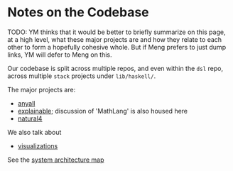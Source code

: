 # Notes on the Codebase

TODO: YM thinks that it would be better to briefly summarize on this page, at a high level, what these major projects are and how they relate to each other to form a hopefully cohesive whole. But if Meng prefers to just dump links, YM will defer to Meng on this.

Our codebase is split across multiple repos, and even within the `dsl` repo, across multiple `stack` projects under `lib/haskell/`.

The major projects are:

- [anyall](./anyall.md)
- [explainable](./explainable.md); discussion of 'MathLang' is also housed here
- [natural4](./natural4.md)

We also talk about

- [visualizations](./visualizations.md)

See the [system architecture map](./architecture.md)

